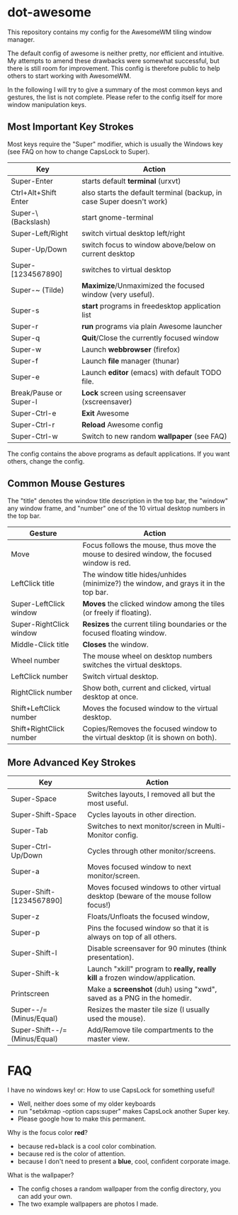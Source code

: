dot-awesome
===========

This repository contains my config for the AwesomeWM tiling window manager.

The default config of awesome is neither pretty, nor efficient and intuitive. My attempts to amend these drawbacks were somewhat successful, but there is still room for improvement. This config is therefore public to help others to start working with AwesomeWM.

In the following I will try to give a summary of the most common keys and gestures, the list is not complete. Please refer to the config itself for more window manipulation keys.

## Most Important Key Strokes

Most keys require the "Super" modifier, which is usually the Windows key (see FAQ on how to change CapsLock to Super).

Key                 | Action
------------------- | ------------------------------------------------------
Super-Enter         | starts default **terminal** (urxvt)
Ctrl+Alt+Shift Enter | also starts the default terminal (backup, in case Super doesn't work)
Super-\ (Backslash) | start gnome-terminal
Super-Left/Right    | switch virtual desktop left/right
Super-Up/Down       | switch focus to window above/below on current desktop
Super-[1234567890]  | switches to virtual desktop
Super-~ (Tilde)     | **Maximize**/Unmaximized the focused window (very useful).
Super-s             | **start** programs in freedesktop application list
Super-r             | **run** programs via plain Awesome launcher
Super-q             | **Quit**/Close the currently focused window
Super-w             | Launch **webbrowser** (firefox)
Super-f             | Launch **file** manager (thunar)
Super-e             | Launch **editor** (emacs) with default TODO file.
Break/Pause or Super-l | **Lock** screen using screensaver (xscreensaver)
Super-Ctrl-e       | **Exit** Awesome
Super-Ctrl-r       | **Reload** Awesome config
Super-Ctrl-w       | Switch to new random **wallpaper** (see FAQ)
 
The config contains the above programs as default applications. If you want others, change the config.

## Common Mouse Gestures

The "title" denotes the window title description in the top bar, the "window" any window frame, and "number" one of the 10 virtual desktop numbers in the top bar.

Gesture                 | Action
----------------------- | --------------------------------------------------------------------------------------------
Move                    | Focus follows the mouse, thus move the mouse to desired window, the focused window is red.
LeftClick title         | The window title hides/unhides (minimize?) the window, and grays it in the top bar.
Super-LeftClick window  | **Moves** the clicked window among the tiles (or freely if floating).
Super-RightClick window | **Resizes** the current tiling boundaries or the focused floating window.
Middle-Click title      | **Closes** the window.
Wheel number            | The mouse wheel on desktop numbers switches the virtual desktops.
LeftClick number        | Switch virtual desktop.
RightClick number       | Show both, current and clicked, virtual desktop at once.
Shift+LeftClick number  | Moves the focused window to the virtual desktop.
Shift+RightClick number | Copies/Removes the focused window to the virtual desktop (it is shown on both).
 
## More Advanced Key Strokes
  
Key                           | Action
----------------------------- | ------------------------------------------------------
Super-Space                   | Switches layouts, I removed all but the most useful.
Super-Shift-Space             | Cycles layouts in other direction.
Super-Tab                     | Switches to next monitor/screen in Multi-Monitor config.
Super-Ctrl-Up/Down            | Cycles through other monitor/screens.
Super-a                       | Moves focused window to next monitor/screen.
Super-Shift-[1234567890]      | Moves focused windows to other virtual desktop (beware of the mouse follow focus!)
Super-z                       | Floats/Unfloats the focused window,
Super-p                       | Pins the focused window so that it is always on top of all others.
Super-Shift-l                 | Disable screensaver for 90 minutes (think presentation).
Super-Shift-k                 | Launch "xkill" program to **really, really kill** a frozen window/application.
Printscreen                   | Make a **screenshot** (duh) using "xwd", saved as a PNG in the homedir.
Super--/= (Minus/Equal)       | Resizes the master tile size (I usually used the mouse).
Super-Shift--/= (Minus/Equal) | Add/Remove tile compartments to the master view.

# FAQ

I have no windows key! or: How to use CapsLock for something useful!
 - Well, neither does some of my older keyboards
 - run "setxkmap -option caps:super" makes CapsLock another Super key.
 - Please google how to make this permanent.
 
Why is the focus color **red**?
 - because red+black is a cool color combination.
 - because red is the color of attention.
 - because I don't need to present a **blue**, cool, confident corporate image.

What is the wallpaper?
 - The config choses a random wallpaper from the config directory, you can add your own.
 - The two example wallpapers are photos I made.
